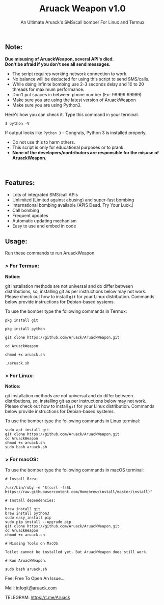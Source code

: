 <h1 align="center">Aruack Weapon v1.0</h1>
<p align="center">An Ultimate Aruack's  SMS/call bomber For Linux and Termux</p><br>

## Note:

**Due misusing of AruackWeapon, several API's died.**  
**Don't be afraid if you don't see all send messages.**

- The script requires working network connection to work.
- No balance will be deducted for using this script to send SMS/calls.
- While doing infinite bombing use 2-3 seconds delay and 10 to 20 threads for maximum performance.
- Don't put spaces in between phone number (Ex- 99999 99999)
- Make sure you are using the latest version of AruackWeapon
- Make sure you are using Python3.

Here's how you can check it. Type this command in your terminal.
```
$ python -V
```
If output looks like `Python 3` - Congrats, Python 3 is installed properly.

- Do not use this to harm others.
- This script is only for educational purposes or to prank.
- **None of the developers/contributors are responsible for the misuse of AruackWeapon.**
<br>

## Features:

- Lots of integrated SMS/call APIs
- Unlimited (Limited against abusing) and super-fast bombing
- International bombing available (APIS Dead. Try Your Luck.) 
- Call bombing
- Frequent updates
- Automatic updating mechanism
- Easy to use and embed in code

## Usage:

Run these commands to run AruackWeapon

### > For Termux:

**Notice:** 

git installation methods are not universal and do differ between distributions,
so, installing git as per instructions below may not work.
Please check out how to install `git` for your Linux distribution.
Commands below provide instructions for Debian-based systems.

To use the bomber type the following commands in Termux:
```
pkg install git
```
```
pkg install python
```

```
git clone https://github.com/Aruack/AruackWeapon.git
```
```
cd AruackWeapon
```
```
chmod +x aruack.sh
```
```
./aruack.sh
```

### > For Linux:

**Notice:** 

git installation methods are not universal and do differ between distributions,
so, installing git as per instructions below may not work.
Please check out how to install `git` for your Linux distribution.
Commands below provide instructions for Debian-based systems.

To use the bomber type the following commands in Linux terminal:
```
sudo apt install git
git clone https://github.com/Aruack/AruackWeapon.git
cd AruackWeapon
chmod +x aruack.sh
sudo bash aruack.sh
```

### > For macOS:

To use the bomber type the following commands in macOS terminal:
```
# Install Brew: 

/usr/bin/ruby -e "$(curl -fsSL https://raw.githubusercontent.com/Homebrew/install/master/install)"

# Install dependencies:

brew install git
brew install python3
sudo easy_install pip
sudo pip install --upgrade pip
git clone https://github.com/Aruack/AruackWeapon.git
cd AruackWeapon
chmod +x aruack.sh

# Missing Tools on MacOS

Toilet cannot be installed yet. But AruackWeapon does still work.

# Run AruackWeapon:

sudo bash aruack.sh
```


Feel Free To Open An Issue...


Mail: infogit@aruack.com



TELEGRAM: https://t.me/Aruack
 





